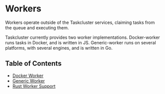 # Workers

Workers operate outside of the Taskcluster services, claiming tasks from the queue and executing them.

Taskcluster currently provides two worker implementations.
Docker-worker runs tasks in Docker, and is written in JS.
Generic-worker runs on several platforms, with several engines, and is written in Go.

## Table of Contents

<!-- TOC BEGIN -->
* [Docker Worker](docker-worker#readme)
* [Generic Worker](generic-worker#readme)
* [Rust Worker Support](rust#readme)
<!-- TOC END -->
